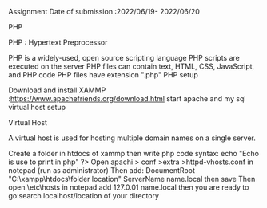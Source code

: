 Assignment Date of submission :2022/06/19- 2022/06/20

PHP

PHP : Hypertext Preprocessor

PHP is a widely-used, open source scripting language PHP scripts are executed on the server PHP files can contain text, HTML, CSS, JavaScript, and PHP code PHP files have extension ".php"
PHP setup

Download and install XAMMP :https://www.apachefriends.org/download.html start apache and my sql
virtual host setup

Virtual Host

A virtual host is used for hosting multiple domain names on a single server.

Create a folder in htdocs of xammp then write php code syntax: <?php> echo "Echo is use to print in php" ?>
Open apachi > conf >extra >httpd-vhosts.conf in notepad (run as administrator) Then add:
 DocumentRoot "C:\xampp\htdocs\folder location"
 ServerName name.local
</VirtualHost>
then save
Then open \etc\hosts in notepad add 127.0.01 name.local then you are ready to go:search localhost/location of your directory
